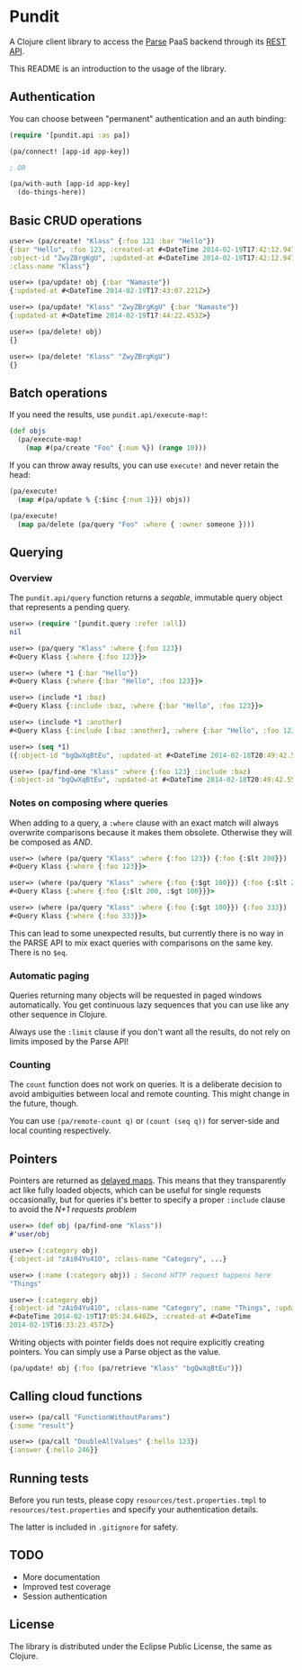 # Pundit

A Clojure client library to access the [Parse](http://parse.com) PaaS backend
through its [REST API](https://www.parse.com/docs/rest).

This README is an introduction to the usage of the library.

## Authentication

You can choose between "permanent" authentication and an auth binding:

```clojure
(require '[pundit.api :as pa])

(pa/connect! [app-id app-key])

; OR

(pa/with-auth [app-id app-key]
  (do-things-here))
```

## Basic CRUD operations

```clojure
user=> (pa/create! "Klass" {:foo 123 :bar "Hello"})
{:bar "Hello", :foo 123, :created-at #<DateTime 2014-02-19T17:42:12.947Z>,
:object-id "ZwyZBrgKgU", :updated-at #<DateTime 2014-02-19T17:42:12.947Z>,
:class-name "Klass"}

user=> (pa/update! obj {:bar "Namaste"})
{:updated-at #<DateTime 2014-02-19T17:43:07.221Z>}

user=> (pa/update! "Klass" "ZwyZBrgKgU" {:bar "Namaste"})
{:updated-at #<DateTime 2014-02-19T17:44:22.453Z>}

user=> (pa/delete! obj)
{}

user=> (pa/delete! "Klass" "ZwyZBrgKgU")
{}
```

## Batch operations

If you need the results, use `pundit.api/execute-map!`:

```clojure
(def objs
  (pa/execute-map!
    (map #(pa/create "Foo" {:num %}) (range 10)))
```

If you can throw away results, you can use `execute!` and never retain the
head:

```clojure
(pa/execute!
  (map #(pa/update % {:$inc {:num 1}}) objs))

(pa/execute!
  (map pa/delete (pa/query "Foo" :where { :owner someone })))
```

## Querying

### Overview

The `pundit.api/query` function returns a *seqable*, immutable query object that
represents a pending query.

```clojure
user=> (require '[pundit.query :refer :all])
nil

user=> (pa/query "Klass" :where {:foo 123})
#<Query Klass {:where {:foo 123}}>

user=> (where *1 {:bar "Hello"})
#<Query Klass {:where {:bar "Hello", :foo 123}}>

user=> (include *1 :baz)
#<Query Klass {:include :baz, :where {:bar "Hello", :foo 123}}>

user=> (include *1 :another)
#<Query Klass {:include [:baz :another], :where {:bar "Hello", :foo 123}}>

user=> (seq *1)
({:object-id "bgQwXqBtEu", :updated-at #<DateTime 2014-02-18T20:49:42.559Z>, ..... })

user=> (pa/find-one "Klass" :where {:foo 123} :include :baz)
{:object-id "bgQwXqBtEu", :updated-at #<DateTime 2014-02-18T20:49:42.559Z>, ..... }
```

### Notes on composing where queries

When adding to a query, a `:where` clause with an exact match will always
overwrite comparisons because it makes them obsolete. Otherwise they will be
composed as *AND*.

```clojure
user=> (where (pa/query "Klass" :where {:foo 123}) {:foo {:$lt 200}})
#<Query Klass {:where {:foo 123}}>

user=> (where (pa/query "Klass" :where {:foo {:$gt 100}}) {:foo {:$lt 200}})
#<Query Klass {:where {:foo {:$lt 200, :$gt 100}}}>

user=> (where (pa/query "Klass" :where {:foo {:$gt 100}}) {:foo 333})
#<Query Klass {:where {:foo 333}}>
```

This can lead to some unexpected results, but currently there is no way in the
PARSE API to mix exact queries with comparisons on the same key. There is no
`$eq`.

### Automatic paging

Queries returning many objects will be requested in paged windows
automatically. You get continuous lazy sequences that you can use
like any other sequence in Clojure.

Always use the `:limit` clause if you don't want all the results, do not rely
on limits imposed by the Parse API!

### Counting

The `count` function does not work on queries. It is a deliberate decision to
avoid ambiguities between local and remote counting. This might change in the
future, though.

You can use `(pa/remote-count q)` or `(count (seq q))` for server-side and
local counting respectively.

## Pointers

Pointers are returned as [delayed maps](https://github.com/steerio/delayed-map).
This means that they transparently act like fully loaded objects, which can be
useful for single requests occasionally, but for queries it's better to specify
a proper `:include` clause to avoid the *N+1 requests problem*

```clojure
user=> (def obj (pa/find-one "Klass"))
#'user/obj

user=> (:category obj)
{:object-id "zAi04Yu41O", :class-name "Category", ...}

user=> (:name (:category obj)) ; Second HTTP request happens here
"Things"

user=> (:category obj)
{:object-id "zAi04Yu41O", :class-name "Category", :name "Things", :updated-at
#<DateTime 2014-02-19T17:05:24.640Z>, :created-at #<DateTime
2014-02-19T16:33:23.457Z>}
```

Writing objects with pointer fields does not require explicitly creating
pointers. You can simply use a Parse object as the value.

```clojure
(pa/update! obj {:foo (pa/retrieve "Klass" "bgQwXqBtEu")})
```

## Calling cloud functions

```clojure
user=> (pa/call "FunctionWithoutParams")
{:some "result"}

user=> (pa/call "DoubleAllValues" {:hello 123})
{:answer {:hello 246}}
```

## Running tests

Before you run tests, please copy `resources/test.properties.tmpl` to
`resources/test.properties` and specify your authentication details.

The latter is included in `.gitignore` for safety.

## TODO

* More documentation
* Improved test coverage
* Session authentication

## License

The library is distributed under the Eclipse Public License, the same as Clojure.
